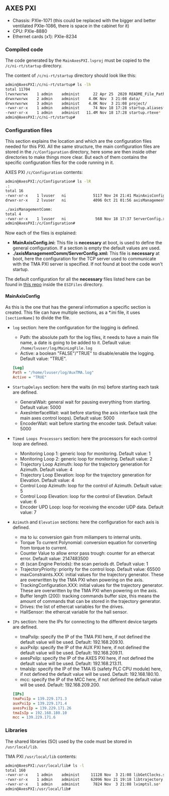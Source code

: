 ## AXES PXI

- Chassis: PXIe-1071 (this could be replaced with the bigger and better ventilated PXIe-1086, there is space in the cabinet for it)
- CPU: PXIe-8880
- Ethernet cards (x1): PXIe-8234

### Compiled code

The code generated by the `MainAxesPXI.lvproj` must be copied to the `/c/ni-rt/startup` directory.

The content of `/c/ni-rt/startup` directory should look like this:

```bash
admin@AxesPXI:/c/ni-rt/startup# ls -lh
total 11704
lrwxrwxrwx    1 admin    administ      22 Apr 25  2020 README_File_Paths.txt -> /README_File_Paths.txt
drwxrwxrwx    2 admin    administ    4.0K Nov  3 21:08 data/
drwxrwxrwx    3 admin    administ    4.0K Nov  3 21:08 project/
-rwxr-xr-x    1 admin    administ      74 Nov 18 17:28 startup.aliases*
-rwxr-xr-x    1 admin    administ   11.4M Nov 18 17:28 startup.rtexe*
admin@AxesPXI:/c/ni-rt/startup#
```

### Configuration files

This section explains the location and which are the configuration files needed for this PXI. All the same structure,
the main configuration files are stored in the `/c/Configuration` directory, here some are then inside other directories
to make things more clear. But each of them contains the specific configuration files for the code running in it.

AXES PXI `/c/Configuration` contents:

```bash
admin@AxesPXI:/c/Configuration# ls -lR
.:
total 16
-rwxr-xr-x    1 lvuser   ni            5117 Nov 24 21:41 MainAxisConfig.ini*
drwxr-xr-x    2 lvuser   ni            4096 Oct 21 01:56 axisManagementComm/

./axisManagementComm:
total 4
-rwxr-xr-x    1 lvuser   ni             568 Nov 18 17:37 ServerConfig.xml*
admin@AxesPXI:/c/Configuration#
```

Now each of the files is explained:

- **MainAxisConfig.ini:** This file is **necessary** at boot, is used to define the general configuration. If a section
is empty the default values are used.
- **./axisManagementComm/ServerConfig.xml:** This file is **necessary** at boot, here the configuration for the
TCP server used to communicate with the TMA PXI server is specified. If not found at boot the code won't startup.

The default configuration for all the **necessary** files listed here can be found in [this repo](https://github.com/lsst-ts/ts_tma_labview_pxi-controller)
inside the `ESIFiles` directory.

#### MainAxisConfig

As this is the one that has the general information a specific section is created. This file can have multiple sections,
as a *.ini file, it uses `[sectionName]` to divide the file.

- `log` section: here the configuration for the logging is defined.
  - Path: the absolute path for the log files, it needs to have a main file name, a date is going to be added to it.
  Default value: `/home/lvuser/log/MainLogFile.log`
  - Active: a boolean "FALSE"/"TRUE" to disable/enable the logging. Default value: "TRUE".

  ```ini
  [Log]
  Path = "/home/lvuser/log/AuxTMA.log"
  Active = "TRUE"
  ```

- `StartupDelays` section: here the waits (in ms) before starting each task are defined.
  - GeneralWait: general wait for pausing everything from starting. Default value: 5000
  - AxesInterfaceWait: wait before starting the axis interface task (the main axes control loops). Default value: 5000
  - EncoderWait: wait before starting the encoder task. Default value: 5000

- `Timed Loops Processors` section: here the processors for each control loop are defined.
  - Monitoring Loop 1: generic loop for monitoring. Default value: 1
  - Monitoring Loop 2: generic loop for monitoring. Default value: 2
  - Trajectory Loop Azimuth: loop for the trajectory generation for Azimuth. Default value: 4
  - Trajectory Loop Elevation: loop for the trajectory generation for Elevation. Default value: 4
  - Control Loop Azimuth: loop for the control of Azimuth. Default value: 5
  - Control Loop Elevation: loop for the control of Elevation. Default value: 6
  - Encoder UPD Loop: loop for receiving the encoder UDP data. Default value: 7

- `Azimuth` and `Elevation` sections: here the configuration for each axis is defined.
  - ma to iu: conversion gain from miliampers to internal units.
  - Torque To current Polynomial: conversion equation for converting from torque to current.
  - Counter Value to allow error pass trough: counter for an ethercat error. Default value: 2147483500
  - dt (scan Engine Periods): the scan periods dt. Default value: 1
  - TrajectoryPriority: priority for the control loop. Default value: 65500
  - maxConstraints.XXX: initial values for the trajectory generator. These are overwritten by the TMA PXI when powering
  on the axis.
  - TrackingConfiguration.XXX: initial values for the trajectory generator. These are overwritten by the TMA PXI when
  powering on the axis.
  - Buffer length (200): tracking commands buffer size, this means the amount of commands that can be stored in the
  trajectory generator.
  - Drives: the list of ethercat variables for the drives.
  - HallSensor: the ethercat variable for the hall sensor.

- `IPs` section: here the IPs for connecting to the different device targets are defined.
  - tmaPxiIp: specify the IP of the TMA PXI here, if not defined the default value will be used. Default: 192.168.209.10.
  - auxPxiIp: specify the IP of the AUX PXI here, if not defined the default value will be used. Default: 192.168.209.11.
  - axesPxiIp: specify the IP of the AXES PXI here, if not defined the default value will be used. Default: 192.168.213.11.
  - tmaIsIp: specify the IP of the TMA IS (safety PLC CPU module) here, if not defined the default value will be used. Default: 192.168.180.10.
  - mcc: specify the IP of the MCC here, if not defined the default value will be used. Default: 192.168.209.200.

  ```ini
  [IPs]
  tmaPxiIp = 139.229.171.3
  auxPxiIp = 139.229.171.4
  axesPxiIp = 139.229.171.26
  tmaIsIp = 192.168.180.10
  mcc = 139.229.171.6
  ```

### Libraries

The shared libraries (SO) used by the code must be stored in `/usr/local/lib`.

TMA PXI `/usr/local/lib` contents:

```bash
admin@AxesPXI:/usr/local/lib# ls -l
total 160
-rwxr-xr-x    1 admin    administ     11128 Nov  3 21:08 libGetClocks.so*
-rwxr-xr-x    1 admin    administ     62096 Nov 21 19:18 libtrajectory.so*
-rwxr-xr-x    1 admin    administ      7824 Nov  3 21:08 lvimptsl.so*
admin@AxesPXI:/usr/local/lib#
```
